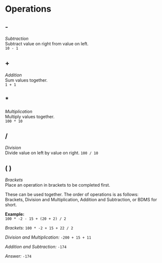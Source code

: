 # Operations

## -
*Subtraction*  
Subtract value on right from value on left.  
`10 - 1`

## + 
*Addition*  
Sum values together.  
`1 + 1`

## *
*Multiplication*  
Multiply values together.  
`100 * 10`

## /
*Division*  
Divide value on left by value on right.
`100 / 10`

## ( )
*Brackets*  
Place an operation in brackets to be completed first.  

These can be used together. The order of operations is as follows: Brackets, Division and Multiplication, Addition and Subtraction, or BDMS for short.

**Example:**  
`100 * -2 - 15 + (20 + 2) / 2`

*Brackets:* `100 * -2 + 15 + 22 / 2`

*Division and Multiplication:* `-200 + 15 + 11`

*Addition and Subtraction:* `-174`

*Answer:* `-174`
